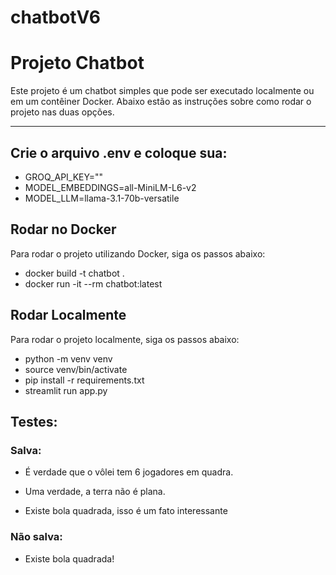 # chatbotV6


# Projeto Chatbot

Este projeto é um chatbot simples que pode ser executado localmente ou em um contêiner Docker. Abaixo estão as instruções sobre como rodar o projeto nas duas opções.

---

## Crie o arquivo .env e coloque sua:

 - GROQ_API_KEY=""
 - MODEL_EMBEDDINGS=all-MiniLM-L6-v2
 - MODEL_LLM=llama-3.1-70b-versatile

## Rodar no Docker

Para rodar o projeto utilizando Docker, siga os passos abaixo:

  - docker build -t chatbot . 
  - docker run -it --rm chatbot:latest

## Rodar Localmente

Para rodar o projeto localmente, siga os passos abaixo:

 - python -m venv venv
 - source venv/bin/activate
 - pip install -r requirements.txt
 - streamlit run app.py 

## Testes:

### Salva:
 - É verdade que o vôlei tem 6 jogadores em quadra.
 - Uma verdade, a terra não é plana.

 - Existe bola quadrada, isso é um fato interessante

### Não salva:
 - Existe bola quadrada!
